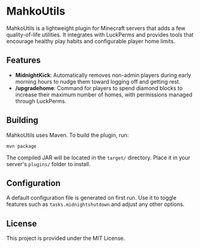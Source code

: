 # MahkoUtils

MahkoUtils is a lightweight plugin for Minecraft servers that adds a few quality-of-life utilities. It integrates with LuckPerms and provides tools that encourage healthy play habits and configurable player home limits.

## Features
- **MidnightKick**: Automatically removes non-admin players during early morning hours to nudge them toward logging off and getting rest.
- **/upgradehome**: Command for players to spend diamond blocks to increase their maximum number of homes, with permissions managed through LuckPerms.

## Building
MahkoUtils uses Maven. To build the plugin, run:

```
mvn package
```

The compiled JAR will be located in the `target/` directory. Place it in your server's `plugins/` folder to install.

## Configuration
A default configuration file is generated on first run. Use it to toggle features such as `tasks.midnightshutdown` and adjust any other options.

## License
This project is provided under the MIT License.
